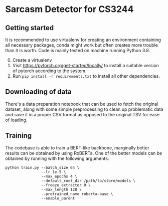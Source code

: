 # Sarcasm Detector for CS3244

## Getting started

It is recommended to use virtualenv for creating an environment containing all necessary packages, conda might work but 
often creates more trouble than it is worth. Code is mainly tested on machine running Python 3.8.

0. Create a virtualenv
1. Visit https://pytorch.org/get-started/locally/ to install a suitable version of pytorch according to the system.
2. Run `pip install -r requirements.txt` to install all other dependencies.

## Downloading of data

There's a data preparation notebook that can be used to fetch the original dataset, along with some simple preprocessing
to clean up problematic data and save it in a proper CSV format as opposed to the original TSV for ease of loading.

## Training

The codebase is able to train a BERT-like backbone, marginally better results can be obtained by using RoBERTa. One of
the better models can be obtained by running with the following arguments:

```
python train.py --batch_size 64 \
                --lr 1e-5 \
                --max_epochs 4 \
                --default_root_dir /path/to/store/models \
                --freeze_extractor 0 \
                --max_length 128 \
                --pretrained_name roberta-base \
                --enable_parent
```
